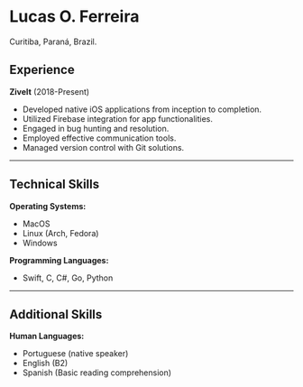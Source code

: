# Lucas O. Ferreira

Curitiba, Paraná, Brazil.

## Experience

**ZiveIt** (2018-Present)  
* Developed native iOS applications from inception to completion.
* Utilized Firebase integration for app functionalities.
* Engaged in bug hunting and resolution.
* Employed effective communication tools.
* Managed version control with Git solutions.

---

## Technical Skills

**Operating Systems:**  
* MacOS  
* Linux (Arch, Fedora)  
* Windows  

**Programming Languages:**  
* Swift, C, C#, Go, Python

---

## Additional Skills

**Human Languages:**  
* Portuguese (native speaker)  
* English (B2)  
* Spanish (Basic reading comprehension)

